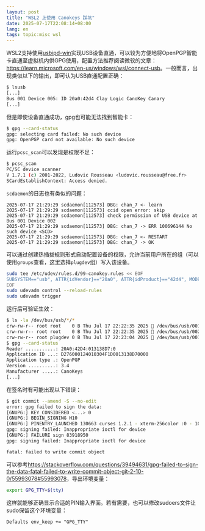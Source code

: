 ```yaml
---
layout: post
title: "WSL2 上使用 Canokeys 踩坑"
date: 2025-07-17T22:08:14+08:00
lang: en
tags: topic:misc wsl
---
```


WSL2支持使用[usbipd-win](https://github.com/dorssel/usbipd-win)实现USB设备直通，可以较为方便地将OpenPGP智能卡直通至虚拟机内供GPG使用，配置方法推荐阅读微软的文章：<https://learn.microsoft.com/en-us/windows/wsl/connect-usb>。一般而言，出现类似以下的输出，即可认为USB直通配置正确：

```sh
$ lsusb
[...]
Bus 001 Device 005: ID 20a0:42d4 Clay Logic CanoKey Canary
[...]
```

但是即使设备直通成功，gpg也可能无法找到智能卡：

```sh
$ gpg --card-status
gpg: selecting card failed: No such device
gpg: OpenPGP card not available: No such device
```

运行`pcsc_scan`可以发现是权限不足：

```sh
$ pcsc_scan
PC/SC device scanner
V 1.7.1 (c) 2001-2022, Ludovic Rousseau <ludovic.rousseau@free.fr>
SCardEstablishContext: Access denied.
```

`scdaemon`的日志也有类似的问题：

```plain-text
2025-07-17 21:29:29 scdaemon[112573] DBG: chan_7 <- learn
2025-07-17 21:29:29 scdaemon[112573] ccid open error: skip
2025-07-17 21:29:29 scdaemon[112573] check permission of USB device at Bus 001 Device 002
2025-07-17 21:29:29 scdaemon[112573] DBG: chan_7 -> ERR 100696144 No such device <SCD>
2025-07-17 21:29:29 scdaemon[112573] DBG: chan_7 <- RESTART
2025-07-17 21:29:29 scdaemon[112573] DBG: chan_7 -> OK
```

可以通过创建热插拔规则形式自动配置设备的权限，允许当前用户所在的组（可以使用`groups`查看，这里选择`plugdev`组）写入该设备。

```sh
sudo tee /etc/udev/rules.d/99-canokey.rules << EOF
SUBSYSTEM=="usb", ATTR{idVendor}=="20a0", ATTR{idProduct}=="42d4", MODE="0664", GROUP="plugdev"
EOF
sudo udevadm control --reload-rules
sudo udevadm trigger
```

运行后可验证生效：

```sh
$ ls -la /dev/bus/usb/*/*
crw-rw-r-- root root    0 B Thu Jul 17 22:22:35 2025  /dev/bus/usb/001/001
crw-rw-r-- root root    0 B Thu Jul 17 22:22:35 2025  /dev/bus/usb/002/001
crw-rw-r-- root plugdev 0 B Thu Jul 17 22:23:04 2025  /dev/bus/usb/001/005
$ gpg --card-status
Reader ...........: 20A0:42D4:013138D7:0
Application ID ...: D276000124010304F1D0013138D70000
Application type .: OpenPGP
Version ..........: 3.4
Manufacturer .....: CanoKeys
[...]
```

在签名时有可能出现以下错误：

```sh
$ git commit --amend -S --no-edit
error: gpg failed to sign the data:
[GNUPG:] KEY_CONSIDERED <...> 0
[GNUPG:] BEGIN_SIGNING H10
[GNUPG:] PINENTRY_LAUNCHED 130663 curses 1.2.1 - xterm-256color :0 - 1000/1000 -
gpg: signing failed: Inappropriate ioctl for device
[GNUPG:] FAILURE sign 83918950
gpg: signing failed: Inappropriate ioctl for device

fatal: failed to write commit object
```

可以参考<https://stackoverflow.com/questions/39494631/gpg-failed-to-sign-the-data-fatal-failed-to-write-commit-object-git-2-10-0/55993078#55993078>，导出环境变量：

```sh
export GPG_TTY=$(tty)
```

这样就能够正确显示合适的PIN输入界面。若有需要，也可以修改sudoers文件让sudo保留这个环境变量：

```sudoers
Defaults env_keep += "GPG_TTY"
```
